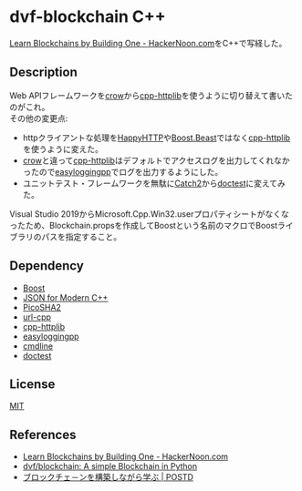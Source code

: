 # dvf-blockchain C++

[Learn Blockchains by Building One \- HackerNoon\.com](https://hackernoon.com/learn-blockchains-by-building-one-117428612f46)をC++で写経した。

## Description

Web APIフレームワークを[crow](https://github.com/ipkn/crow)から[cpp-httplib](https://github.com/yhirose/cpp-httplib)を使うように切り替えて書いたのがこれ。  
その他の変更点:
 - httpクライアントな処理を[HappyHTTP](https://github.com/mingodad/HappyHTTP)や[Boost.Beast](https://www.boost.org/doc/libs/1_70_0/libs/beast/doc/html/index.html)ではなく[cpp-httplib](https://github.com/yhirose/cpp-httplib)を使うように変えた。
 - [crow](https://github.com/ipkn/crow)と違って[cpp-httplib](https://github.com/yhirose/cpp-httplib)はデフォルトでアクセスログを出力してくれなかったので[easyloggingpp](https://github.com/zuhd-org/easyloggingpp)でログを出力するようにした。
 - ユニットテスト・フレームワークを無駄に[Catch2](https://github.com/catchorg/Catch2)から[doctest](https://github.com/onqtam/doctest)に変えてみた。

Visual Studio 2019からMicrosoft.Cpp.Win32.userプロパティシートがなくなったため、Blockchain.propsを作成してBoostという名前のマクロでBoostライブラリのパスを指定すること。

## Dependency

 - [Boost](https://www.boost.org/doc/libs/1_70_0/)
 - [JSON for Modern C++](https://github.com/nlohmann/json)
 - [PicoSHA2](https://github.com/okdshin/PicoSHA2)
 - [url-cpp](https://github.com/seomoz/url-cpp)
 - [cpp-httplib](https://github.com/yhirose/cpp-httplib)
 - [easyloggingpp](https://github.com/zuhd-org/easyloggingpp)
 - [cmdline](https://github.com/tanakh/cmdline)
 - [doctest](https://github.com/onqtam/doctest)

## License

[MIT](https://github.com/tcnksm/tool/blob/master/LICENCE)

## References
- [Learn Blockchains by Building One \- HackerNoon\.com](https://hackernoon.com/learn-blockchains-by-building-one-117428612f46)
- [dvf/blockchain: A simple Blockchain in Python](https://github.com/dvf/blockchain)
- [ブロックチェ－ンを構築しながら学ぶ \| POSTD](https://postd.cc/learn-blockchains-by-building-one/)
